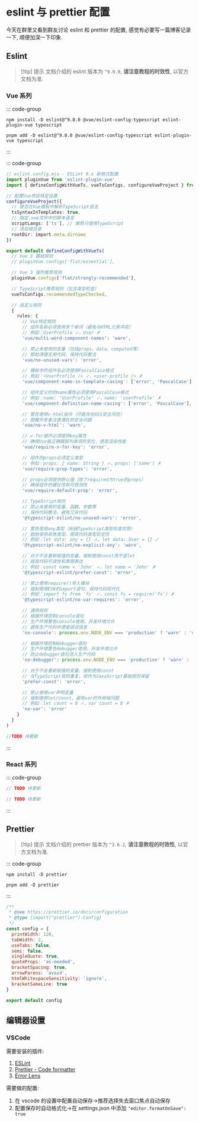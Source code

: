 # eslint 与 prettier 配置

今天在群里又看到群友讨论 eslint 和 prettier 的配置, 感觉有必要写一篇博客记录一下, 顺便加深一下印象.

## Eslint <Badge type="tip" text="^9.0.0" />

> [!tip] 提示
> 文档介绍的 eslint 版本为 `^9.0.0`, **请注意教程的时效性**, 以官方文档为准.

### Vue 系列

::: code-group

```shell [npm]
npm install -D eslint@^9.0.0 @vue/eslint-config-typescript eslint-plugin-vue typescript
```

```shell [pnpm]
pnpm add -D eslint@^9.0.0 @vue/eslint-config-typescript eslint-plugin-vue typescript
```

:::

::: code-group

```ts [eslint.config.mts - Vue3+TS]
// eslint.config.mjs - ESLint 9.x 新格式配置
import pluginVue from 'eslint-plugin-vue'
import { defineConfigWithVueTs, vueTsConfigs, configureVueProject } from '@vue/eslint-config-typescript'

// 配置Vue项目特定设置
configureVueProject({
  // 是否在Vue模板中解析TypeScript语法
  tsSyntaxInTemplates: true,
  // 指定.vue文件中的脚本语言
  scriptLangs: ['ts'], // 推荐只使用TypeScript
  // 项目根目录
  rootDir: import.meta.dirname
})

export default defineConfigWithVueTs(
  // Vue 3 基础规则
  // pluginVue.configs['flat/essential'],

  // Vue 3 强烈推荐规则
  pluginVue.configs['flat/strongly-recommended'],

  // TypeScript推荐规则（包含类型检查）
  vueTsConfigs.recommendedTypeChecked,

  // 自定义规则
  {
    rules: {
      // Vue特定规则
      // 组件名称必须使用多个单词（避免与HTML元素冲突）
      // 例如：UserProfile ✓，User ✗
      'vue/multi-word-component-names': 'warn',

      // 禁止未使用的变量（包括props、data、computed等）
      // 帮助清理无用代码，保持代码整洁
      'vue/no-unused-vars': 'error',

      // 模板中的组件名必须使用PascalCase格式
      // 例如：<UserProfile /> ✓，<user-profile /> ✗
      'vue/component-name-in-template-casing': ['error', 'PascalCase'],

      // 组件定义时的name属性必须使用PascalCase格式
      // 例如：name: 'UserProfile' ✓，name: 'userProfile' ✗
      'vue/component-definition-name-casing': ['error', 'PascalCase'],

      // 警告使用v-html指令（可能存在XSS安全风险）
      // 提醒开发者注意潜在的安全问题
      'vue/no-v-html': 'warn',

      // v-for循环必须提供key属性
      // 确保Vue能正确跟踪列表项的变化，提高渲染性能
      'vue/require-v-for-key': 'error',

      // 组件的props必须定义类型
      // 例如：props: { name: String } ✓，props: ['name'] ✗
      'vue/require-prop-types': 'error',

      // props必须提供默认值（除了required为true的props）
      // 确保组件的健壮性和可预测性
      'vue/require-default-prop': 'error',

      // TypeScript规则
      // 禁止未使用的变量、函数、参数等
      // 保持代码整洁，避免冗余代码
      '@typescript-eslint/no-unused-vars': 'error',

      // 警告使用any类型（削弱TypeScript类型检查优势）
      // 鼓励使用具体类型，提高代码类型安全性
      // 例如：let data: any = {} ⚠️，let data: User = {} ✓
      '@typescript-eslint/no-explicit-any': 'warn',

      // 对于不会重新赋值的变量，强制使用const而不是let
      // 提高代码可读性和意图表达
      // 例如：const name = 'John' ✓，let name = 'John' ✗
      '@typescript-eslint/prefer-const': 'error',

      // 禁止使用require()导入模块
      // 强制使用ES6的import语句，保持代码现代化
      // 例如：import fs from 'fs' ✓，const fs = require('fs') ✗
      '@typescript-eslint/no-var-requires': 'error',

      // 通用规则
      // 根据环境控制console语句
      // 生产环境警告console使用，开发环境允许
      // 避免生产代码中遗留调试信息
      'no-console': process.env.NODE_ENV === 'production' ? 'warn' : 'off',

      // 根据环境控制debugger语句
      // 生产环境警告debugger使用，开发环境允许
      // 防止debugger语句进入生产代码
      'no-debugger': process.env.NODE_ENV === 'production' ? 'warn' : 'off',

      // 对于不会重新赋值的变量，强制使用const
      // 与TypeScript规则重复，但作为JavaScript基础规则保留
      'prefer-const': 'error',

      // 禁止使用var声明变量
      // 强制使用let/const，避免var的作用域问题
      // 例如：let count = 0 ✓，var count = 0 ✗
      'no-var': 'error'
    }
  }
)
```

```ts [eslint.config.cjs - Vue2]
//TODO 待更新
```

:::

### React 系列

::: code-group

```ts [eslint.config.ts - React+TS]
// TODO 待更新
```

```ts [eslint.config.ts - React]
// TODO 待更新
```

:::

## Prettier <Badge type="tip" text="^3.6.2" />

> [!tip] 提示
> 文档介绍的 prettier 版本为 `^3.6.2`, **请注意教程的时效性**, 以官方文档为准.

::: code-group

```shell [npm]
npm install -D prettier
```

```shell [pnpm]
pnpm add -D prettier
```

:::

```js [prettier.config.mjs]
/**
 * @see https://prettier.io/docs/configuration
 * @type {import("prettier").Config}
 */
const config = {
  printWidth: 120,
  tabWidth: 2,
  useTabs: false,
  semi: false,
  singleQuote: true,
  quoteProps: 'as-needed',
  bracketSpacing: true,
  arrowParens: 'avoid',
  htmlWhitespaceSensitivity: 'ignore',
  bracketSameLine: true
}

export default config
```

## 编辑器设置

### VSCode

需要安装的插件:

1. [ESLint](https://marketplace.visualstudio.com/items?itemName=dbaeumer.vscode-eslint)
2. [Prettier - Code formatter](https://marketplace.visualstudio.com/items?itemName=esbenp.prettier-vscode)
3. [Error Lens](https://marketplace.visualstudio.com/items?itemName=usernamehw.errorlens)

需要做的配置:

1. 在 vscode 的设置中配置自动保存->推荐选择失去窗口焦点自动保存
2. 配置保存时自动格式化->在 settings.json 中添加 `"editor.formatOnSave": true`
